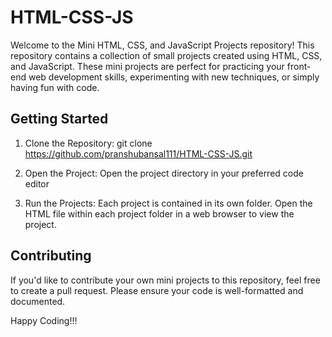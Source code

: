 # HTML-CSS-JS
Welcome to the Mini HTML, CSS, and JavaScript Projects repository! This repository contains a collection of small projects created using HTML, CSS, and JavaScript. These mini projects are perfect for practicing your front-end web development skills, experimenting with new techniques, or simply having fun with code.

## Getting Started
1. Clone the Repository:
   git clone https://github.com/pranshubansal111/HTML-CSS-JS.git
   
2. Open the Project:
   Open the project directory in your preferred code editor

3. Run the Projects:
   Each project is contained in its own folder. Open the HTML file within each project folder in a web browser to view the project.

## Contributing
If you'd like to contribute your own mini projects to this repository, feel free to create a pull request. Please ensure your code is well-formatted and documented.

Happy Coding!!!
